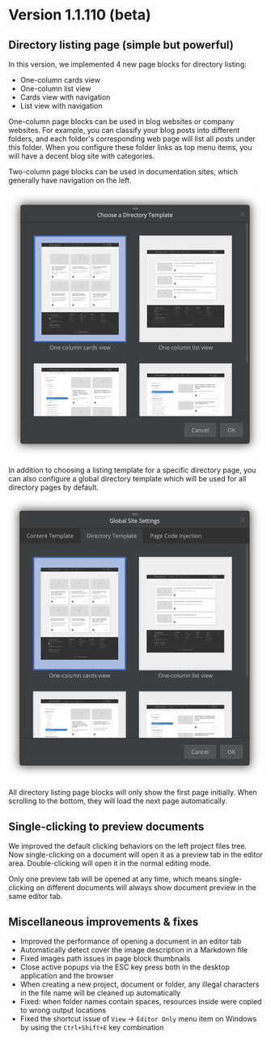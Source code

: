 # Version 1.1.110 (beta)

## Directory listing page (simple but powerful)

In this version, we implemented 4 new page blocks for directory listing:

* One-column cards view
* One-column list view
* Cards view with navigation
* List view with navigation

One-column page blocks can be used in blog websites or company websites. For example, you can classify your blog posts into different folders, and each folder's corresponding web page will list all posts under this folder. When you configure these folder links as top menu items, you will have a decent blog site with categories.

Two-column page blocks can be used in documentation sites, which generally have navigation on the left.

![screen-choose-page-directory-template](screen-choose-page-directory-template.png)

In addition to choosing a listing template for a specific directory page, you can also configure a global directory template which will be used for all directory pages by default.

![screen-choose-global-directory-template](screen-choose-global-directory-template.png)

All directory listing page blocks will only show the first page initially. When scrolling to the bottom, they will load the next page automatically.

## Single-clicking to preview documents

We improved the default clicking behaviors on the left project files tree. Now single-clicking on a document will open it as a preview tab in the editor area. Double-clicking will open it in the normal editing mode.

Only one preview tab will be opened at any time, which means single-clicking on different documents will always show document preview in the same editor tab.

## Miscellaneous improvements & fixes

* Improved the performance of opening a document in an editor tab
* Automatically detect cover the image description in a Markdown file
* Fixed images path issues in page block thumbnails
* Close active popups via the ESC key press both in the desktop application and the browser
* When creating a new project, document or folder, any illegal characters in the file name will be cleaned up automatically
* Fixed: when folder names contain spaces, resources inside were copied to wrong output locations
* Fixed the shortcut issue of `View` -> `Editor Only` menu item on Windows by using the `Ctrl+Shift+E` key combination